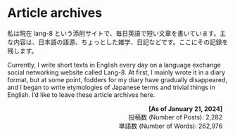 # Article archives

私は現在 lang-8 という添削サイトで、毎日英語で短い文章を書いています。主な内容は、日本語の語源、ちょっとした雑学、日記などです。ここにその記録を残します。

Currently, I write short texts in English every day on a language exchange social networking website called Lang-8. At first, I mainly wrote it in a diary format, but at some point, fodders for my diary have gradually disappeared, and I began to write etymologies of Japanese terms and trivial things in English. I&#8217;d like to leave these article archives here.

<div style="margin:15px;text-align:right;"><strong>[As of January 21, 2024]</strong><br/>
投稿数 (Number of Posts): 2,282<br/>
単語数 (Number of Words): 262,976<br/><br/>
</div>

